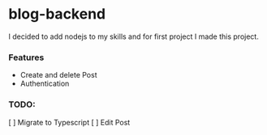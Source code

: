 # blog-backend

I decided to add nodejs to my skills and for first project I made this project.


### Features
- Create and delete Post
- Authentication

### TODO:
[ ] Migrate to Typescript
[ ] Edit Post
